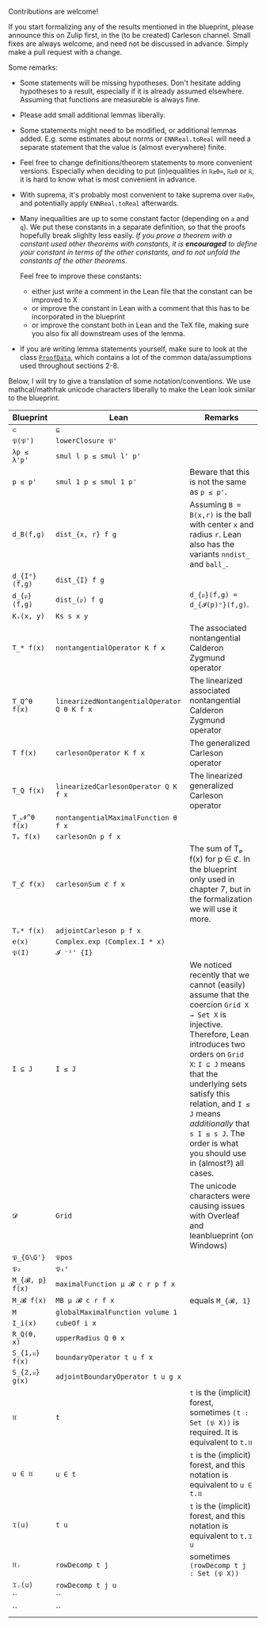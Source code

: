 Contributions are welcome!

If you start formalizing any of the results mentioned in the blueprint, please announce this on Zulip first, in the (to be created) Carleson channel. Small fixes are always welcome, and need not be discussed in advance. Simply make a pull request with a change.

Some remarks:
* Some statements will be missing hypotheses. Don't hesitate adding hypotheses to a result, especially if it is already assumed elsewhere. Assuming that functions are measurable is always fine.
* Please add small additional lemmas liberally.
* Some statements might need to be modified, or additional lemmas added. E.g. some estimates about norms or `ENNReal.toReal` will need a separate statement that the value is (almost everywhere) finite.
* Feel free to change definitions/theorem statements to more convenient versions. Especially when deciding to put (in)equalities in `ℝ≥0∞`, `ℝ≥0` or `ℝ`, it is hard to know what is most convenient in advance.
* With suprema, it's probably most convenient to take suprema over `ℝ≥0∞`, and potentially apply `ENNReal.toReal` afterwards.
* Many inequalities are up to some constant factor (depending on `a` and `q`).
  We put these constants in a separate definition, so that the proofs hopefully break slighlty less easily.
  *If you prove a theorem with a constant used other theorems with constants, it is **encouraged**
  to define your constant in terms of the other constants, and to not unfold the constants of the other theorems*.

  Feel free to improve these constants:
  - either just write a comment in the Lean file that the constant can be improved to X
  - or improve the constant in Lean with a comment that this has to be incorporated in the blueprint
  - or improve the constant both in Lean and the TeX file, making sure you also fix all downstream uses of the lemma.
* If you are writing lemma statements yourself, make sure to look at the class [`ProofData`](https://florisvandoorn.com/carleson/docs/Carleson/Defs.html#ProofData), which contains a lot of the common data/assumptions used throughout sections 2-8.

Below, I will try to give a translation of some notation/conventions. We use mathcal/mathfrak unicode characters liberally to make the Lean look similar to the blueprint.

| Blueprint | Lean       | Remarks |
| --------- | ---------- | ------- |
| `⊂`       | `⊆`       |         |
| `𝔓(𝔓')`   | `lowerClosure 𝔓'` |         |
| `λp ≲ λ'p'`   | `smul l p ≤ smul l' p' ` |         |
| `p ≲ p'`   | `smul 1 p ≤ smul 1 p' ` | Beware that this is not the same as `p ≤ p'`. |
| `d_B(f,g)`   | `dist_{x, r} f g` | Assuming `B = B(x,r)` is the ball with center `x` and radius `r`. Lean also has the variants `nndist_` and `ball_`. |
| `d_{Iᵒ}(f,g)`   | `dist_{I} f g` |  |
| `d_{𝔭}(f,g)`   | `dist_(𝔭) f g` | `d_{𝔭}(f,g) = d_{𝓘(p)ᵒ}(f,g)`. |
| `Kₛ(x, y)`       | `Ks s x y`       |         |
| `T_* f(x)`       | `nontangentialOperator K f x`       | The associated nontangential Calderon Zygmund operator |
| `T_Q^θ f(x)`       | `linearizedNontangentialOperator Q θ K f x`       | The linearized associated nontangential Calderon Zygmund operator |
| `T f(x)`       | `carlesonOperator K f x` | The generalized Carleson operator        |
| `T_Q f(x)`       | `linearizedCarlesonOperator Q K f x` | The linearized generalized Carleson operator        |
| `T_𝓝^θ f(x)`       | `nontangentialMaximalFunction θ f x` |   |
| `Tₚ f(x)`       | `carlesonOn p f x`       |         |
| `T_ℭ f(x)`       | `carlesonSum ℭ f x`       | The sum of Tₚ f(x) for p ∈ ℭ. In the blueprint only used in chapter 7, but in the formalization we will use it more.        |
| `Tₚ* f(x)`       | `adjointCarleson p f x`       |         |
| `e(x)`       | `Complex.exp (Complex.I * x)` |         |
| `𝔓(I)`       | `𝓘 ⁻¹' {I}` |         |
| `I ⊆ J`         | `I ≤ J`      | We noticed recently that we cannot (easily) assume that the coercion `Grid X → Set X` is injective. Therefore, Lean introduces two orders on `Grid X`: `I ⊆ J` means that the underlying sets satisfy this relation, and `I ≤ J` means *additionally* that `s I ≤ s J`. The order is what you should use in (almost?) all cases. |
| `𝓓`         | `Grid`      | The unicode characters were causing issues with Overleaf and leanblueprint (on Windows) |
| `𝔓_{G\G'}`       | `𝔓pos` |         |
| `𝔓₂`       | `𝔓₁ᶜ` |         |
| `M_{𝓑, p} f(x)` | `maximalFunction μ 𝓑 c r p f x` |     |
| `M_𝓑 f(x)` | `MB μ 𝓑 c r f x`       | equals `M_{𝓑, 1}`    |
| `M`        | `globalMaximalFunction volume 1` |     |
| `I_i(x)`        | `cubeOf i x` |     |
| `R_Q(θ, x)`        | `upperRadius Q θ x` |     |
| `S_{1,𝔲} f(x)`        | `boundaryOperator t u f x` |     |
| `S_{2,𝔲} g(x)`        | `adjointBoundaryOperator t u g x` |     |
| `𝔘`        | `t` | `t` is the (implicit) forest, sometimes `(t : Set (𝔓 X))` is required. It is equivalent to `t.𝔘` |
| `u ∈ 𝔘`        | `u ∈ t` | `t` is the (implicit) forest, and this notation is equivalent to `u ∈ t.𝔘` |
| `𝔗(u)`        | `t u` | `t` is the (implicit) forest, and this notation is equivalent to `t.𝔗 u`  |
| `𝔘ⱼ`        | `rowDecomp t j` | sometimes `(rowDecomp t j : Set (𝔓 X))`    |
| `𝔗ⱼ(u)`        | `rowDecomp t j u` |     |
| ``        | `` |     |
| ``        | `` |     |
